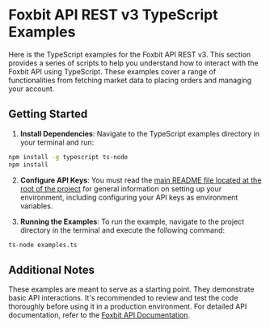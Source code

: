 # Foxbit API REST v3 TypeScript Examples

Here is the TypeScript examples for the Foxbit API REST v3. This section provides a series of scripts to help you understand how to interact with the Foxbit API using TypeScript. These examples cover a range of functionalities from fetching market data to placing orders and managing your account.

## Getting Started

1. **Install Dependencies**: Navigate to the TypeScript examples directory in your terminal and run:

```bash
npm install -g typescript ts-node
npm install
```

2. **Configure API Keys**: You must read the [main README file located at the root of the project](https://github.com/foxbit-group/foxbit-api-samples?tab=readme-ov-file#getting-started) for general information on setting up your environment, including configuring your API keys as environment variables.

3. **Running the Examples**: To run the example, navigate to the project directory in the terminal and execute the following command:

```bash
ts-node examples.ts
```

## Additional Notes

These examples are meant to serve as a starting point. They demonstrate basic API interactions. It's recommended to review and test the code thoroughly before using it in a production environment.
For detailed API documentation, refer to the [Foxbit API Documentation](https://docs.foxbit.com.br/).
